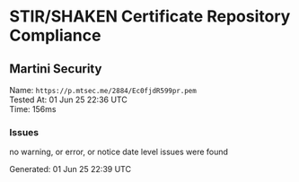 # STIR/SHAKEN Certificate Repository Compliance

## Martini Security

Name: `https://p.mtsec.me/2884/Ec0fjdR599pr.pem`\
Tested At: 01 Jun 25 22:36 UTC\
Time: 156ms

### Issues

no warning, or error, or notice date level issues were found

Generated: 01 Jun 25 22:39 UTC